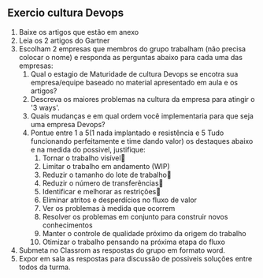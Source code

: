 ## Exercio cultura Devops

1. Baixe os artigos que estão em anexo
2. Leia os 2 artigos do Gartner
3. Escolham 2 empresas que membros do grupo trabalham (não precisa colocar o nome) e responda as perguntas abaixo para cada uma das empresas:
   1. Qual o estagio de Maturidade de cultura Devops se encotra sua empresa/equipe baseado no material apresentado em aula e os artigos?
   2. Descreva os maiores problemas na cultura da empresa para atingir o '3 ways'.
   3. Quais mudanças e em qual ordem você implementaria para que seja uma empresa Devops?
   4. Pontue entre 1 a 5(1 nada implantado e resistência e 5 Tudo funcionando perfeitamente e time dando valor) os destaques abaixo e na medida do possivel, justifique:
      1. Tornar o trabalho visível
      2. Limitar o trabalho em andamento (WIP) 
      3. Reduzir o tamanho do lote de trabalho 
      4. Reduzir o número de transferências
      5. Identificar e melhorar as restrições
      6. Eliminar atritos e desperdícios no fluxo de valor 
      7. Ver os problemas à medida que ocorrem 
      8. Resolver os problemas em conjunto para construir novos conhecimentos 
      9. Manter o controle de qualidade próximo da origem do trabalho 
      10. Otimizar o trabalho pensando na próxima etapa do fluxo 
4. Submeta no Classrom as respostas do grupo em formato word.
5. Expor em sala as respostas para discussão de possiveis soluções entre todos da turma.
